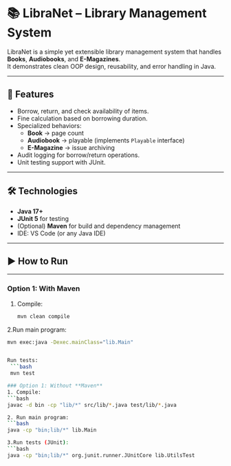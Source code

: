# 📚 LibraNet – Library Management System

LibraNet is a simple yet extensible library management system that handles **Books**, **Audiobooks**, and **E-Magazines**.  
It demonstrates clean OOP design, reusability, and error handling in Java.

---

## 🚀 Features
- Borrow, return, and check availability of items.
- Fine calculation based on borrowing duration.
- Specialized behaviors:
  - **Book** → page count
  - **Audiobook** → playable (implements `Playable` interface)
  - **E-Magazine** → issue archiving
- Audit logging for borrow/return operations.
- Unit testing support with JUnit.

---

## 🛠️ Technologies
- **Java 17+**
- **JUnit 5** for testing
- (Optional) **Maven** for build and dependency management
- IDE: VS Code (or any Java IDE)

---


## ▶️ How to Run

---
### Option 1: With **Maven**
1. Compile:
   ```bash
   mvn clean compile

2.Run main program:
   ```bash
   mvn exec:java -Dexec.mainClass="lib.Main"


Run tests:
    ```bash
    mvn test

### Option 1: Without **Maven**
1. Compile:
   ```bash
javac -d bin -cp "lib/*" src/lib/*.java test/lib/*.java

2. Run main program:
 ```bash
java -cp "bin;lib/*" lib.Main

3.Run tests (JUnit):
```bash
java -cp "bin;lib/*" org.junit.runner.JUnitCore lib.UtilsTest

